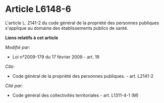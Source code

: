 # Article L6148-6

L'article L. 2141-2 du code général de la propriété des personnes publiques s'applique au domaine des établissements publics
de santé.

**Liens relatifs à cet article**

_Modifié par_:

  - Loi n°2009-179 du 17 février 2009 - art. 19

_Cite_:

  - Code général de la propriété des personnes publiques. - art. L2141-2

_Cité par_:

  - Code général des collectivités territoriales - art. L1311-4-1 (M)
